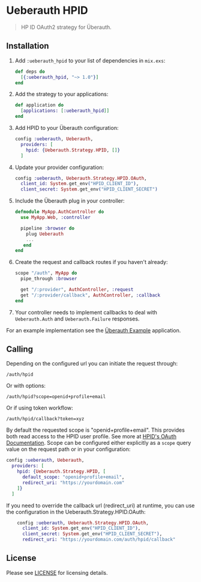 # Ueberauth HPID

> HP ID OAuth2 strategy for Überauth.

## Installation

1. Add `:ueberauth_hpid` to your list of dependencies in `mix.exs`:

    ```elixir
    def deps do
      [{:ueberauth_hpid, "~> 1.0"}]
    end
    ```

1. Add the strategy to your applications:

    ```elixir
    def application do
      [applications: [:ueberauth_hpid]]
    end
    ```

1. Add HPID to your Überauth configuration:

    ```elixir
    config :ueberauth, Ueberauth,
      providers: [
        hpid: {Ueberauth.Strategy.HPID, []}
      ]
    ```

1.  Update your provider configuration:

    ```elixir
    config :ueberauth, Ueberauth.Strategy.HPID.OAuth,
      client_id: System.get_env("HPID_CLIENT_ID"),
      client_secret: System.get_env("HPID_CLIENT_SECRET")
    ```

1.  Include the Überauth plug in your controller:

    ```elixir
    defmodule MyApp.AuthController do
      use MyApp.Web, :controller

      pipeline :browser do
        plug Ueberauth
        ...
       end
    end
    ```

1.  Create the request and callback routes if you haven't already:

    ```elixir
    scope "/auth", MyApp do
      pipe_through :browser

      get "/:provider", AuthController, :request
      get "/:provider/callback", AuthController, :callback
    end
    ```

1. Your controller needs to implement callbacks to deal with `Ueberauth.Auth` and `Ueberauth.Failure` responses.

For an example implementation see the [Überauth Example](https://github.com/ueberauth/ueberauth_example) application.

## Calling

Depending on the configured url you can initiate the request through:

    /auth/hpid

Or with options:

    /auth/hpid?scope=openid+profile+email
    
Or if using token workflow:

    /auth/hpid/callback?token=xyz

By default the requested scope is "openid+profile+email". This provides both read access to the HPID user profile. See more at [HPID's OAuth Documentation](https://developers.hp.com/hp-id/doc/authn-scopes). Scope can be configured either explicitly as a `scope` query value on the request path or in your configuration:

```elixir
config :ueberauth, Ueberauth,
  providers: [
    hpid: {Ueberauth.Strategy.HPID, [
      default_scope: "openid+profile+email",
      redirect_uri: "https://yourdomain.com"
    ]}
  ]
```

If you need to override the callback url (redirect_uri) at runtime, you can use the 
configuration in the Ueberauth.Strategy.HPID.OAuth:

```elixir
    config :ueberauth, Ueberauth.Strategy.HPID.OAuth,
      client_id: System.get_env("HPID_CLIENT_ID"),
      client_secret: System.get_env("HPID_CLIENT_SECRET"),
      redirect_uri: "https://yourdomain.com/auth/hpid/callback"
```

## License

Please see [LICENSE](https://github.com/VIPAAR/ueberauth_hpid/blob/master/LICENSE) for licensing details.

